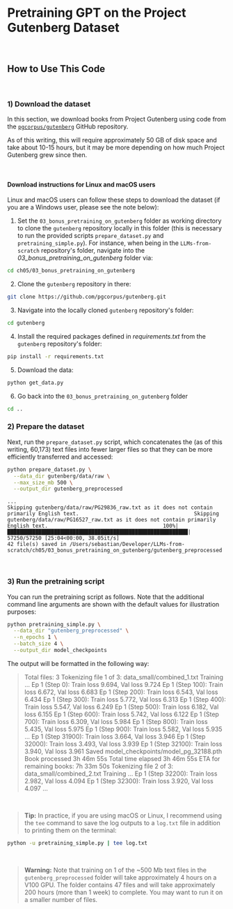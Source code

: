 # Pretraining GPT on the Project Gutenberg Dataset

&nbsp;
## How to Use This Code

&nbsp;

### 1) Download the dataset

In this section, we download books from Project Gutenberg using code from the [`pgcorpus/gutenberg`](https://github.com/pgcorpus/gutenberg) GitHub repository.

As of this writing, this will require approximately 50 GB of disk space and take about 10-15 hours, but it may be more depending on how much Project Gutenberg grew since then.

&nbsp;
#### Download instructions for Linux and macOS users


Linux and macOS users can follow these steps to download the dataset (if you are a Windows user, please see the note below):

1. Set the `03_bonus_pretraining_on_gutenberg` folder as working directory to clone the `gutenberg` repository locally in this folder (this is necessary to run the provided scripts `prepare_dataset.py` and `pretraining_simple.py`). For instance, when being in the `LLMs-from-scratch` repository's folder, navigate into the *03_bonus_pretraining_on_gutenberg* folder via:
```bash
cd ch05/03_bonus_pretraining_on_gutenberg
```

2. Clone the `gutenberg` repository in there:
```bash
git clone https://github.com/pgcorpus/gutenberg.git
```

3. Navigate into the locally cloned `gutenberg` repository's folder:
```bash
cd gutenberg
```

4. Install the required packages defined in *requirements.txt* from the `gutenberg` repository's folder:
```bash
pip install -r requirements.txt
```

5. Download the data:
```bash
python get_data.py
```

6. Go back into the `03_bonus_pretraining_on_gutenberg` folder
```bash
cd ..
```


### 2) Prepare the dataset

Next, run the `prepare_dataset.py` script, which concatenates the (as of this writing, 60,173) text files into fewer larger files so that they can be more efficiently transferred and accessed:

```bash
python prepare_dataset.py \
  --data_dir gutenberg/data/raw \
  --max_size_mb 500 \
  --output_dir gutenberg_preprocessed
```

```
...
Skipping gutenberg/data/raw/PG29836_raw.txt as it does not contain primarily English text.                                     Skipping gutenberg/data/raw/PG16527_raw.txt as it does not contain primarily English text.                                     100%|██████████████████████████████████████████████████████████| 57250/57250 [25:04<00:00, 38.05it/s]
42 file(s) saved in /Users/sebastian/Developer/LLMs-from-scratch/ch05/03_bonus_pretraining_on_gutenberg/gutenberg_preprocessed
```


&nbsp;
### 3) Run the pretraining script

You can run the pretraining script as follows. Note that the additional command line arguments are shown with the default values for illustration purposes:

```bash
python pretraining_simple.py \
  --data_dir "gutenberg_preprocessed" \
  --n_epochs 1 \
  --batch_size 4 \
  --output_dir model_checkpoints
```

The output will be formatted in the following way:

> Total files: 3
> Tokenizing file 1 of 3: data_small/combined_1.txt
> Training ...
> Ep 1 (Step 0): Train loss 9.694, Val loss 9.724
> Ep 1 (Step 100): Train loss 6.672, Val loss 6.683
> Ep 1 (Step 200): Train loss 6.543, Val loss 6.434
> Ep 1 (Step 300): Train loss 5.772, Val loss 6.313
> Ep 1 (Step 400): Train loss 5.547, Val loss 6.249
> Ep 1 (Step 500): Train loss 6.182, Val loss 6.155
> Ep 1 (Step 600): Train loss 5.742, Val loss 6.122
> Ep 1 (Step 700): Train loss 6.309, Val loss 5.984
> Ep 1 (Step 800): Train loss 5.435, Val loss 5.975
> Ep 1 (Step 900): Train loss 5.582, Val loss 5.935
> ...
> Ep 1 (Step 31900): Train loss 3.664, Val loss 3.946
> Ep 1 (Step 32000): Train loss 3.493, Val loss 3.939
> Ep 1 (Step 32100): Train loss 3.940, Val loss 3.961
> Saved model_checkpoints/model_pg_32188.pth
> Book processed 3h 46m 55s
> Total time elapsed 3h 46m 55s
> ETA for remaining books: 7h 33m 50s
> Tokenizing file 2 of 3: data_small/combined_2.txt
> Training ...
> Ep 1 (Step 32200): Train loss 2.982, Val loss 4.094
> Ep 1 (Step 32300): Train loss 3.920, Val loss 4.097
> ...


&nbsp;
> **Tip:**
> In practice, if you are using macOS or Linux, I recommend using the `tee` command to save the log outputs to a `log.txt` file in addition to printing them on the terminal:

```bash
python -u pretraining_simple.py | tee log.txt
```

&nbsp;
> **Warning:**
> Note that training on 1 of the ~500 Mb text files in the `gutenberg_preprocessed` folder will take approximately 4 hours on a V100 GPU.
> The folder contains 47 files and will take approximately 200 hours (more than 1 week) to complete. You may want to run it on a smaller number of files.
